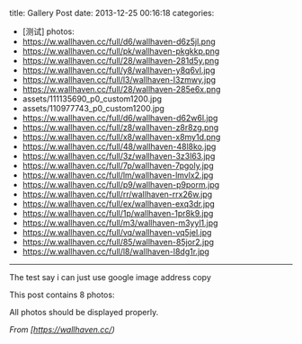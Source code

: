 title: Gallery Post
date: 2013-12-25 00:16:18
categories:
- [测试]
photos:
- https://w.wallhaven.cc/full/d6/wallhaven-d6z5jl.png
- https://w.wallhaven.cc/full/pk/wallhaven-pkgkkp.png
- https://w.wallhaven.cc/full/28/wallhaven-281d5y.png
- https://w.wallhaven.cc/full/y8/wallhaven-y8q6vl.jpg
- https://w.wallhaven.cc/full/l3/wallhaven-l3zmwy.jpg
- https://w.wallhaven.cc/full/28/wallhaven-285e6x.png
- assets/111135690_p0_custom1200.jpg
- assets/110977743_p0_custom1200.jpg
- https://w.wallhaven.cc/full/d6/wallhaven-d62w6l.jpg
- https://w.wallhaven.cc/full/z8/wallhaven-z8r8zg.png
- https://w.wallhaven.cc/full/x8/wallhaven-x8my1d.png
- https://w.wallhaven.cc/full/48/wallhaven-48l8ko.jpg
- https://w.wallhaven.cc/full/3z/wallhaven-3z3l63.jpg
- https://w.wallhaven.cc/full/7p/wallhaven-7pgoly.jpg
- https://w.wallhaven.cc/full/lm/wallhaven-lmvlx2.jpg
- https://w.wallhaven.cc/full/p9/wallhaven-p9porm.jpg
- https://w.wallhaven.cc/full/rr/wallhaven-rrx26w.jpg
- https://w.wallhaven.cc/full/ex/wallhaven-exq3dr.jpg
- https://w.wallhaven.cc/full/1p/wallhaven-1pr8k9.jpg
- https://w.wallhaven.cc/full/m3/wallhaven-m3yyl1.jpg
- https://w.wallhaven.cc/full/vq/wallhaven-vq5jel.jpg
- https://w.wallhaven.cc/full/85/wallhaven-85jor2.jpg
- https://w.wallhaven.cc/full/l8/wallhaven-l8dg1r.jpg

---

The test say i can just use google image address copy

This post contains 8 photos:

All photos should be displayed properly.



*From [https://wallhaven.cc/)*